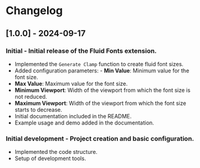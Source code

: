 # Changelog 

## [1.0.0] - 2024-09-17 

### Initial - **Initial release** of the Fluid Fonts extension.

- Implemented the `Generate Clamp` function to create fluid font sizes.
- Added configuration parameters: - **Min Value**: Minimum value for the font size.
- **Max Value**: Maximum value for the font size.
- **Minimum Viewport**: Width of the viewport from which the font size is not reduced.
- **Maximum Viewport**: Width of the viewport from which the font size starts to decrease.
- Initial documentation included in the README.
- Example usage and demo added in the documentation.

### Initial development - Project creation and basic configuration.
- Implemented the code structure.
- Setup of development tools.